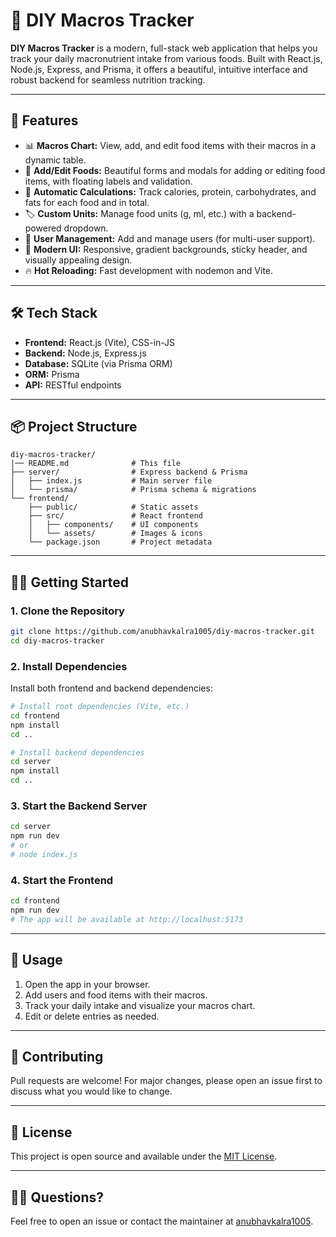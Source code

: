 
# 🥗 DIY Macros Tracker

**DIY Macros Tracker** is a modern, full-stack web application that helps you track your daily macronutrient intake from various foods. Built with React.js, Node.js, Express, and Prisma, it offers a beautiful, intuitive interface and robust backend for seamless nutrition tracking.

---

## 🚀 Features

- 📊 **Macros Chart:** View, add, and edit food items with their macros in a dynamic table.
- 📝 **Add/Edit Foods:** Beautiful forms and modals for adding or editing food items, with floating labels and validation.
- 🧮 **Automatic Calculations:** Track calories, protein, carbohydrates, and fats for each food and in total.
- 🏷️ **Custom Units:** Manage food units (g, ml, etc.) with a backend-powered dropdown.
- 👤 **User Management:** Add and manage users (for multi-user support).
- 🌈 **Modern UI:** Responsive, gradient backgrounds, sticky header, and visually appealing design.
- 🔥 **Hot Reloading:** Fast development with nodemon and Vite.

---

## 🛠️ Tech Stack

- **Frontend:** React.js (Vite), CSS-in-JS
- **Backend:** Node.js, Express.js
- **Database:** SQLite (via Prisma ORM)
- **ORM:** Prisma
- **API:** RESTful endpoints

---

## 📦 Project Structure

```
diy-macros-tracker/
|── README.md              # This file
├── server/                # Express backend & Prisma
│   ├── index.js           # Main server file
│   └── prisma/            # Prisma schema & migrations
└── frontend/
    ├── public/            # Static assets
    ├── src/               # React frontend
    │   ├── components/    # UI components
    │   └── assets/        # Images & icons
    └── package.json       # Project metadata
```

---

## 🧑‍💻 Getting Started

### 1. Clone the Repository

```bash
git clone https://github.com/anubhavkalra1005/diy-macros-tracker.git
cd diy-macros-tracker
```

### 2. Install Dependencies

Install both frontend and backend dependencies:

```bash
# Install root dependencies (Vite, etc.)
cd frontend
npm install
cd ..

# Install backend dependencies
cd server
npm install
cd ..
```

### 3. Start the Backend Server

```bash
cd server
npm run dev
# or
# node index.js
```

### 4. Start the Frontend

```bash
cd frontend
npm run dev
# The app will be available at http://localhost:5173
```

---

## 🌟 Usage

1. Open the app in your browser.
2. Add users and food items with their macros.
3. Track your daily intake and visualize your macros chart.
4. Edit or delete entries as needed.

---

## 🤝 Contributing

Pull requests are welcome! For major changes, please open an issue first to discuss what you would like to change.

---

## 📄 License

This project is open source and available under the [MIT License](LICENSE).

---

## 🙋‍♂️ Questions?

Feel free to open an issue or contact the maintainer at [anubhavkalra1005](https://github.com/anubhavkalra1005).